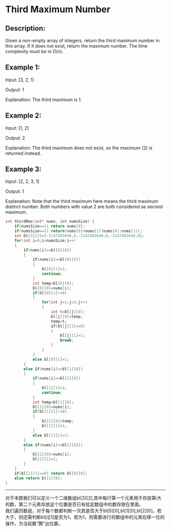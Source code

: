 Third Maximum Number
============
Description:
---------------------
Given a non-empty array of integers, return the third maximum number in this array. If it does not exist, return the maximum number. The time complexity must be in O(n).

Example 1:
---------
Input: [3, 2, 1]

Output: 1

Explanation: The third maximum is 1.

Example 2:
----------
Input: [1, 2]

Output: 2

Explanation: The third maximum does not exist, so the maximum (2) is returned instead.

Example 3:
-----------
Input: [2, 2, 3, 1]

Output: 1

Explanation: Note that the third maximum here means the third maximum distinct number.
Both numbers with value 2 are both considered as second maximum.





```c
int thirdMax(int* nums, int numsSize) {
    if(numsSize==1) return nums[0];
    if(numsSize==2) return(nums[0]>nums[1]?nums[0]:nums[1]);
    int bl[3][2]={-2147483648,0,-2147483648,0,-2147483648,0};
    for(int i=0;i<numsSize;i++)
    {
        if(nums[i]>=bl[0][0])
        {
            if(nums[i]==bl[0][0]) 
            {
                bl[0][1]=1;
                continue;
            }
            int temp=bl[0][0];
            bl[0][0]=nums[i];
            if(bl[0][1]!=0)
            {    
                for(int j=1;j<3;j++)
                {
                    int t=bl[j][0];
                    bl[j][0]=temp;
                    temp=t;
                    if(bl[j][1]==0)
                    {
                        bl[j][1]=1;
                        break;
                    }
                }
            }
            else bl[0][1]=1;
        }
        else if(nums[i]>=bl[1][0])
        {
            if(nums[i]==bl[1][0]) 
            {
                bl[1][1]=1;
                continue;
            }
            int temp=bl[1][0];
            bl[1][0]=nums[i];
            if(bl[1][1]!=0)
            {
                bl[2][0]=temp;
                bl[2][1]=1;
            }
            else bl[1][1]=1;
        }
        else if(nums[i]>=bl[2][0])
        {
            bl[2][0]=nums[i];
            bl[2][1]=1;
        }
    }
    if(bl[2][1]==0) return bl[0][0];
    else return bl[2][0];
}
```
************************************
对于本题我们可以定义一个二维数组bl[3][2],其中每行第一个元素用于存放第i大的数，第二个元素存放这个位置是否已有给定数组中的数存放在里面。<br>
我们遍历数组，对于每个数都判断一次其是否大于bl[0][0],bl[1][0],bl[2][0]。若大于，则还需判断bl[i][1]是否为1，若为1，则需要进行将数组中的元素后移一位的操作，为当前数“腾”出位置。
